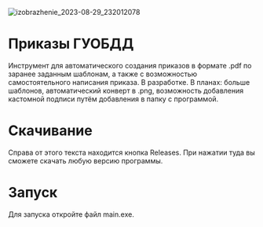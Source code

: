 ![izobrazhenie_2023-08-29_232012078](https://github.com/guobdd-03/GUOBDD-prikaz/assets/64957836/b802bc6c-6917-4f2e-9d60-07d2a47de265)
# Приказы ГУОБДД
Инструмент для автоматического создания приказов в формате .pdf по заранее заданным шаблонам, а также с возможностью самостоятельного написания приказа. В разработке. В планах: больше шаблонов, автоматический конверт в .png, возможность добавления кастомной подписи путём добавления в папку с программой.
# Скачивание
Справа от этого текста находится кнопка Releases. При нажатии туда вы сможете скачать любую версию программы.
# Запуск
Для запуска откройте файл main.exe.
